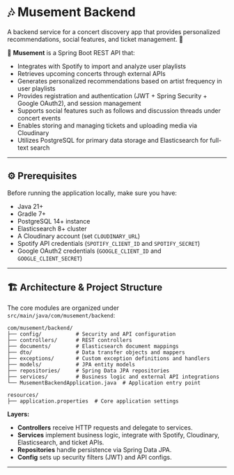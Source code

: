 # 🎶 Musement Backend

A backend service for a concert discovery app that provides personalized recommendations, social features, and ticket management. 🚀

🎵 **Musement** is a Spring Boot REST API that:

* Integrates with Spotify to import and analyze user playlists
* Retrieves upcoming concerts through external APIs
* Generates personalized recommendations based on artist frequency in user playlists
* Provides registration and authentication (JWT + Spring Security + Google OAuth2), and session management
* Supports social features such as follows and discussion threads under concert events
* Enables storing and managing tickets and uploading media via Cloudinary
* Utilizes PostgreSQL for primary data storage and Elasticsearch for full-text search

---

## ⚙️ Prerequisites

Before running the application locally, make sure you have:

* Java 21+
* Gradle 7+
* PostgreSQL 14+ instance
* Elasticsearch 8+ cluster
* A Cloudinary account (set `CLOUDINARY_URL`)
* Spotify API credentials (`SPOTIFY_CLIENT_ID` and `SPOTIFY_SECRET`)
* Google OAuth2 credentials (`GOOGLE_CLIENT_ID` and `GOOGLE_CLIENT_SECRET`)

---

## 🏗️ Architecture & Project Structure

The core modules are organized under `src/main/java/com/musement/backend`:

```
com/musement/backend/
├── config/           # Security and API configuration
├── controllers/      # REST controllers
├── documents/        # Elasticsearch document mappings
├── dto/              # Data transfer objects and mappers
├── exceptions/       # Custom exception definitions and handlers
├── models/           # JPA entity models
├── repositories/     # Spring Data JPA repositories
├── services/         # Business logic and external API integrations
└── MusementBackendApplication.java  # Application entry point

resources/
├── application.properties  # Core application settings
```

**Layers:**

* **Controllers** receive HTTP requests and delegate to services.
* **Services** implement business logic, integrate with Spotify, Cloudinary, Elasticsearch, and ticket APIs.
* **Repositories** handle persistence via Spring Data JPA.
* **Config** sets up security filters (JWT) and API configs.

---
